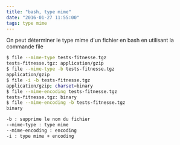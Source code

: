 ```yaml
---
title: "bash, type mime"
date: "2016-01-27 11:55:00"
tags: type mime
---
```

On peut déterminer le type mime d'un fichier en bash en utilisant la commande file


```bash
$ file --mime-type tests-fitnesse.tgz
tests-fitnesse.tgz: application/gzip
$ file --mime-type -b tests-fitnesse.tgz
application/gzip
$ file -i -b tests-fitnesse.tgz
application/gzip; charset=binary
$ file --mime-encoding tests-fitnesse.tgz
tests-fitnesse.tgz: binary
$ file --mime-encoding -b tests-fitnesse.tgz
binary

-b : supprime le nom du fichier
--mime-type : type mime
--mime-encoding : encoding
-i : type mime + encoding
```
